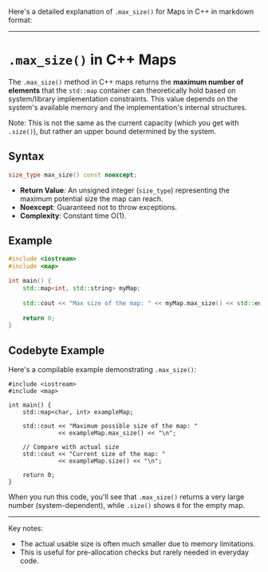 Here's a detailed explanation of `.max_size()` for Maps in C++ in markdown format:

---

# `.max_size()` in C++ Maps

The `.max_size()` method in C++ maps returns the **maximum number of elements** that the `std::map` container can theoretically hold based on system/library implementation constraints. This value depends on the system's available memory and the implementation's internal structures.

Note: This is not the same as the current capacity (which you get with `.size()`), but rather an upper bound determined by the system.

## Syntax

```cpp
size_type max_size() const noexcept;
```

- **Return Value**: An unsigned integer (`size_type`) representing the maximum potential size the map can reach.
- **Noexcept**: Guaranteed not to throw exceptions.
- **Complexity**: Constant time O(1).

## Example

```cpp
#include <iostream>
#include <map>

int main() {
    std::map<int, std::string> myMap;
    
    std::cout << "Max size of the map: " << myMap.max_size() << std::endl;
    
    return 0;
}
```

## Codebyte Example

Here's a compilable example demonstrating `.max_size()`:

```codebyte/cpp
#include <iostream>
#include <map>

int main() {
    std::map<char, int> exampleMap;

    std::cout << "Maximum possible size of the map: " 
              << exampleMap.max_size() << "\n";

    // Compare with actual size
    std::cout << "Current size of the map: " 
              << exampleMap.size() << "\n";

    return 0;
}
```

When you run this code, you'll see that `.max_size()` returns a very large number (system-dependent), while `.size()` shows `0` for the empty map. 

---

Key notes:
- The actual usable size is often much smaller due to memory limitations.
- This is useful for pre-allocation checks but rarely needed in everyday code.
